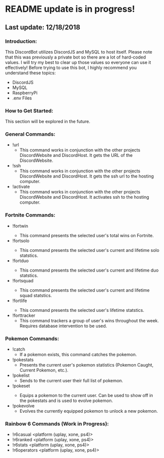 # README update is in progress!
## Last update: 12/18/2018

### Introduction:
This DiscordBot utilizes DiscordJS and MySQL to host itself. Please note that this was previously a private bot so there are a lot of hard-coded values. I will try my best to clear up those values so everyone can use it effectively! Before trying to use this bot, I highly recommend you understand these topics:
- DiscordJS
- MySQL
- RaspberryPi
- .env Files

### How to Get Started:
This section will be explored in the future.

### General Commands:
- !url
  - This command works in conjunction with the other projects DiscordWebsite and DiscordHost. It gets the URL of the DiscordWebsite.
- !ssh
  - This command works in conjunction with the other projects DiscordWebsite and DiscordHost. It gets the ssh url to the hosting computer.
- !activate
  - This command works in conjunction with the other projects DiscordWebsite and DiscordHost. It activates ssh to the hosting computer.

### Fortnite Commands:
- !fortwin <username> <platform>
  - This command presents the selected user's total wins on Fortnite.
- !fortsolo <username> <platform>
  - This command presents the selected user's current and lifetime solo statstics.
- !fortduo <username> <platform>
  - This command presents the selected user's current and lifetime duo statstics.
- !fortsquad <username> <platform>
  - This command presents the selected user's current and lifetime squad statstics.
- !fortlife <username> <platform>
  - This command presents the selected user's lifetime statstics.
- !forttracker
  - This command trackers a group of user's wins throughout the week. Requires database intervention to be used.
  
### Pokemon Commands:
- !catch
  - If a pokemon exists, this command catches the pokemon.
- !pokestats
  - Presents the current user's pokemon statistics (Pokemon Caught, Current Pokemon, etc.).
- !pokelist
  - Sends to the current user their full list of pokemon.
- !pokeset <pokemon number>
  - Equips a pokemon to the current user. Can be used to show off in the pokestats and is used to evolve pokemon.
- !pokevolve
  - Evolves the currently equipped pokemon to unlock a new pokemon.
  
### Rainbow 6 Commands (Work in Progress):
- !r6casual <username> <platform (uplay, xone, ps4)>
- !r6ranked <username> <platform (uplay, xone, ps4)>
- !r6stats <username> <platform (uplay, xone, ps4)>
- !r6operators <username> <operator name> <platform (uplay, xone, ps4)>
